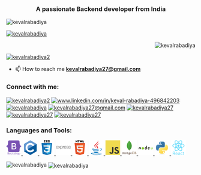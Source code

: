 <h3 align="center">A passionate Backend developer from India</h3>

<p align="left"> <img src="https://komarev.com/ghpvc/?username=kevalrabadiya&label=Profile%20views&color=0e75b6&style=flat" alt="kevalrabadiya" /> </p>

<p align="left"> <a href="https://github.com/ryo-ma/github-profile-trophy"><img src="https://github-profile-trophy.vercel.app/?username=kevalrabadiya" alt="kevalrabadiya" /></a> </p>
<p align="right"><img src="https://imgs.search.brave.com/HGhodKOdbcn6g5aICVrjrcTHGYILePyyHUFv69GPvds/rs:fit:800:600:1/g:ce/aHR0cHM6Ly93d3cu/aWloZ2xvYmFsLmNv/bS93cC1jb250ZW50/L3VwbG9hZHMvMjAx/OS8wMi9kY3NhZC5n/aWY.gif" width="250px" ,style="border-radius:20px" alt="kevalrabadiya" /></a> </p>
<p align="left"> <a href="https://twitter.com/kevalrabadiya2" target="blank"><img src="https://img.shields.io/twitter/follow/kevalrabadiya2?logo=twitter&style=for-the-badge" alt="kevalrabadiya2" /></a> </p>

- 📫 How to reach me **kevalrabadiya27@gmail.com**

<h3 align="left">Connect with me:</h3>
<p align="left">
<a href="https://twitter.com/kevalrabadiya2" target="blank"><img align="center" src="https://raw.githubusercontent.com/rahuldkjain/github-profile-readme-generator/master/src/images/icons/Social/twitter.svg" alt="kevalrabadiya2" height="30" width="40" /></a>
<a href="https://linkedin.com/in/www.linkedin.com/in/keval-rabadiya-496842203" target="blank"><img align="center" src="https://raw.githubusercontent.com/rahuldkjain/github-profile-readme-generator/master/src/images/icons/Social/linked-in-alt.svg" alt="www.linkedin.com/in/keval-rabadiya-496842203" height="30" width="40" /></a>
<a href="https://codesandbox.com/kevalrabadiya" target="blank"><img align="center" src="https://raw.githubusercontent.com/rahuldkjain/github-profile-readme-generator/master/src/images/icons/Social/codesandbox.svg" alt="kevalrabadiya" height="30" width="40" /></a>
<a href="https://instagram.com/kevalrabadiya27@gmail.com" target="blank"><img align="center" src="https://raw.githubusercontent.com/rahuldkjain/github-profile-readme-generator/master/src/images/icons/Social/instagram.svg" alt="kevalrabadiya27@gmail.com" height="30" width="40" /></a>
<a href="https://www.hackerrank.com/kevalrabadiya27" target="blank"><img align="center" src="https://raw.githubusercontent.com/rahuldkjain/github-profile-readme-generator/master/src/images/icons/Social/hackerrank.svg" alt="kevalrabadiya27" height="30" width="40" /></a>
<a href="https://www.leetcode.com/kevalrabadiya27" target="blank"><img align="center" src="https://raw.githubusercontent.com/rahuldkjain/github-profile-readme-generator/master/src/images/icons/Social/leet-code.svg" alt="kevalrabadiya27" height="30" width="40" /></a>
<a href="https://auth.geeksforgeeks.org/user/kevalrabadiya27" target="blank"><img align="center" src="https://raw.githubusercontent.com/rahuldkjain/github-profile-readme-generator/master/src/images/icons/Social/geeks-for-geeks.svg" alt="kevalrabadiya27" height="30" width="40" /></a>
</p>

<h3 align="left">Languages and Tools:</h3>
<p align="left"> <a href="https://getbootstrap.com" target="_blank" rel="noreferrer"> <img src="https://raw.githubusercontent.com/devicons/devicon/master/icons/bootstrap/bootstrap-plain-wordmark.svg" alt="bootstrap" width="40" height="40"/> </a> <a href="https://www.cprogramming.com/" target="_blank" rel="noreferrer"> <img src="https://raw.githubusercontent.com/devicons/devicon/master/icons/c/c-original.svg" alt="c" width="40" height="40"/> </a> <a href="https://www.w3schools.com/css/" target="_blank" rel="noreferrer"> <img src="https://raw.githubusercontent.com/devicons/devicon/master/icons/css3/css3-original-wordmark.svg" alt="css3" width="40" height="40"/> </a> <a href="https://expressjs.com" target="_blank" rel="noreferrer"> <img src="https://raw.githubusercontent.com/devicons/devicon/master/icons/express/express-original-wordmark.svg" alt="express" width="40" height="40"/> </a> <a href="https://www.w3.org/html/" target="_blank" rel="noreferrer"> <img src="https://raw.githubusercontent.com/devicons/devicon/master/icons/html5/html5-original-wordmark.svg" alt="html5" width="40" height="40"/> </a> <a href="https://www.java.com" target="_blank" rel="noreferrer"> <img src="https://raw.githubusercontent.com/devicons/devicon/master/icons/java/java-original.svg" alt="java" width="40" height="40"/> </a> <a href="https://developer.mozilla.org/en-US/docs/Web/JavaScript" target="_blank" rel="noreferrer"> <img src="https://raw.githubusercontent.com/devicons/devicon/master/icons/javascript/javascript-original.svg" alt="javascript" width="40" height="40"/> </a> <a href="https://www.mongodb.com/" target="_blank" rel="noreferrer"> <img src="https://raw.githubusercontent.com/devicons/devicon/master/icons/mongodb/mongodb-original-wordmark.svg" alt="mongodb" width="40" height="40"/> </a> <a href="https://nodejs.org" target="_blank" rel="noreferrer"> <img src="https://raw.githubusercontent.com/devicons/devicon/master/icons/nodejs/nodejs-original-wordmark.svg" alt="nodejs" width="40" height="40"/> </a> <a href="https://www.python.org" target="_blank" rel="noreferrer"> <img src="https://raw.githubusercontent.com/devicons/devicon/master/icons/python/python-original.svg" alt="python" width="40" height="40"/> </a> <a href="https://reactjs.org/" target="_blank" rel="noreferrer"> <img src="https://raw.githubusercontent.com/devicons/devicon/master/icons/react/react-original-wordmark.svg" alt="react" width="40" height="40"/> </a> </p>

<p><img align="left" src="https://github-readme-stats.vercel.app/api/top-langs?username=kevalrabadiya&show_icons=true&locale=en&layout=compact" alt="kevalrabadiya" /></p>

<p>&nbsp;<img align="center" src="https://github-readme-stats.vercel.app/api?username=kevalrabadiya&show_icons=true&locale=en" alt="kevalrabadiya" /></p>
